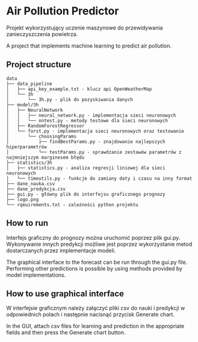 # Air Pollution Predictor
Projekt wykorzystujący uczenie maszynowe do przewidywania zanieczyszczenia powietrza.

A project that implements machine learning to predict air pollution.

## Project structure
```
data
├── data_pipeline
│   ├── api_key_example.txt - klucz api OpenWeatherMap
│   └── 3h
│       └── 3h.py - plik do pozyskiwania danych
├── model/3h
│   ├── NeuralNetwork
│   │   ├── neural_network.py - implementacja sieci neuronowych
│   │   └── nntest.py - metody testowe dla sieci neuronowych
│   ├── RandomForestRegressor
│   └── forst.py - implementacja sieci neuronowych oraz testowanie
│       └── choosingParams
│           ├── findBestParams.py - znajdowanie najlepszych hiperparametrów
│           └── testParams.py - sprawdzanie zestawów parametrów z najmniejszym marginesem błędu
├── statistics/3h
│   ├── statistics.py - analiza regresji liniowej dla sieci neuronowych
│   └── timeutils.py - funkcje do zamiany daty i czasu na inny format
├── dane_nauka.csv
├── dane_predykcja.csv
├── gui.py - główny plik do interfejsu graficznego prognozy
├── logo.png
└── rqeuirements.txt - zależności python projektu
```

## How to run
Interfejs graficzny do prognozy można uruchomić poprzez plik gui.py. Wykonywanie innych predykcji możliwe jest poprzez wykorzystanie metod dostarczanych przez implementacje modeli.

The graphical interface to the forecast can be run through the gui.py file. Performing other predictions is possible by using methods provided by model implementations.

## How to use graphical interface
W interfejsie graficznym należy załączyć pliki csv do nauki i predykcji w odpowiednich polach i następnie nacisnąć przycisk Generate chart.

In the GUI, attach csv files for learning and prediction in the appropriate fields and then press the Generate chart button.
